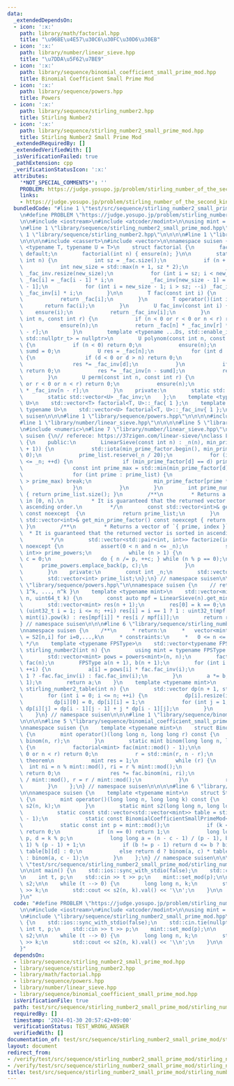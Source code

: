 ```yaml
---
data:
  _extendedDependsOn:
  - icon: ':x:'
    path: library/math/factorial.hpp
    title: "\u968E\u4E57\u30C6\u30FC\u30D6\u30EB"
  - icon: ':x:'
    path: library/number/linear_sieve.hpp
    title: "\u7DDA\u5F62\u7BE9"
  - icon: ':x:'
    path: library/sequence/binomial_coefficient_small_prime_mod.hpp
    title: Binomial Coefficient Small Prime Mod
  - icon: ':x:'
    path: library/sequence/powers.hpp
    title: Powers
  - icon: ':x:'
    path: library/sequence/stirling_number2.hpp
    title: Stirling Number2
  - icon: ':x:'
    path: library/sequence/stirling_number2_small_prime_mod.hpp
    title: Stirling Number2 Small Prime Mod
  _extendedRequiredBy: []
  _extendedVerifiedWith: []
  _isVerificationFailed: true
  _pathExtension: cpp
  _verificationStatusIcon: ':x:'
  attributes:
    '*NOT_SPECIAL_COMMENTS*': ''
    PROBLEM: https://judge.yosupo.jp/problem/stirling_number_of_the_second_kind_small_p_large_n
    links:
    - https://judge.yosupo.jp/problem/stirling_number_of_the_second_kind_small_p_large_n
  bundledCode: "#line 1 \"test/src/sequence/stirling_number2_small_prime_mod/stirling_number_of_the_second_kind_small_p_large_n.test.cpp\"\
    \n#define PROBLEM \"https://judge.yosupo.jp/problem/stirling_number_of_the_second_kind_small_p_large_n\"\
    \n\n#include <iostream>\n#include <atcoder/modint>\n\nusing mint = atcoder::modint;\n\
    \n#line 1 \"library/sequence/stirling_number2_small_prime_mod.hpp\"\n\n\n\n#line\
    \ 1 \"library/sequence/stirling_number2.hpp\"\n\n\n\n#line 1 \"library/math/factorial.hpp\"\
    \n\n\n\n#include <cassert>\n#include <vector>\n\nnamespace suisen {\n    template\
    \ <typename T, typename U = T>\n    struct factorial {\n        factorial() =\
    \ default;\n        factorial(int n) { ensure(n); }\n\n        static void ensure(const\
    \ int n) {\n            int sz = _fac.size();\n            if (n + 1 <= sz) return;\n\
    \            int new_size = std::max(n + 1, sz * 2);\n            _fac.resize(new_size),\
    \ _fac_inv.resize(new_size);\n            for (int i = sz; i < new_size; ++i)\
    \ _fac[i] = _fac[i - 1] * i;\n            _fac_inv[new_size - 1] = U(1) / _fac[new_size\
    \ - 1];\n            for (int i = new_size - 1; i > sz; --i) _fac_inv[i - 1] =\
    \ _fac_inv[i] * i;\n        }\n\n        T fac(const int i) {\n            ensure(i);\n\
    \            return _fac[i];\n        }\n        T operator()(int i) {\n     \
    \       return fac(i);\n        }\n        U fac_inv(const int i) {\n        \
    \    ensure(i);\n            return _fac_inv[i];\n        }\n        U binom(const\
    \ int n, const int r) {\n            if (n < 0 or r < 0 or n < r) return 0;\n\
    \            ensure(n);\n            return _fac[n] * _fac_inv[r] * _fac_inv[n\
    \ - r];\n        }\n        template <typename ...Ds, std::enable_if_t<std::conjunction_v<std::is_integral<Ds>...>,\
    \ std::nullptr_t> = nullptr>\n        U polynom(const int n, const Ds& ...ds)\
    \ {\n            if (n < 0) return 0;\n            ensure(n);\n            int\
    \ sumd = 0;\n            U res = _fac[n];\n            for (int d : { ds... })\
    \ {\n                if (d < 0 or d > n) return 0;\n                sumd += d;\n\
    \                res *= _fac_inv[d];\n            }\n            if (sumd > n)\
    \ return 0;\n            res *= _fac_inv[n - sumd];\n            return res;\n\
    \        }\n        U perm(const int n, const int r) {\n            if (n < 0\
    \ or r < 0 or n < r) return 0;\n            ensure(n);\n            return _fac[n]\
    \ * _fac_inv[n - r];\n        }\n    private:\n        static std::vector<T> _fac;\n\
    \        static std::vector<U> _fac_inv;\n    };\n    template <typename T, typename\
    \ U>\n    std::vector<T> factorial<T, U>::_fac{ 1 };\n    template <typename T,\
    \ typename U>\n    std::vector<U> factorial<T, U>::_fac_inv{ 1 };\n} // namespace\
    \ suisen\n\n\n#line 1 \"library/sequence/powers.hpp\"\n\n\n\n#include <cstdint>\n\
    #line 1 \"library/number/linear_sieve.hpp\"\n\n\n\n#line 5 \"library/number/linear_sieve.hpp\"\
    \n#include <numeric>\n#line 7 \"library/number/linear_sieve.hpp\"\n\nnamespace\
    \ suisen {\n// referece: https://37zigen.com/linear-sieve/\nclass LinearSieve\
    \ {\n    public:\n        LinearSieve(const int n) : _n(n), min_prime_factor(std::vector<int>(n\
    \ + 1)) {\n            std::iota(min_prime_factor.begin(), min_prime_factor.end(),\
    \ 0);\n            prime_list.reserve(_n / 20);\n            for (int d = 2; d\
    \ <= _n; ++d) {\n                if (min_prime_factor[d] == d) prime_list.push_back(d);\n\
    \                const int prime_max = std::min(min_prime_factor[d], _n / d);\n\
    \                for (int prime : prime_list) {\n                    if (prime\
    \ > prime_max) break;\n                    min_prime_factor[prime * d] = prime;\n\
    \                }\n            }\n        }\n        int prime_num() const noexcept\
    \ { return prime_list.size(); }\n        /**\n         * Returns a vector of primes\
    \ in [0, n].\n         * It is guaranteed that the returned vector is sorted in\
    \ ascending order.\n         */\n        const std::vector<int>& get_prime_list()\
    \ const noexcept  {\n            return prime_list;\n        }\n        const\
    \ std::vector<int>& get_min_prime_factor() const noexcept { return min_prime_factor;\
    \ }\n        /**\n         * Returns a vector of `{ prime, index }`.\n       \
    \  * It is guaranteed that the returned vector is sorted in ascending order.\n\
    \         */\n        std::vector<std::pair<int, int>> factorize(int n) const\
    \ noexcept {\n            assert(0 < n and n <= _n);\n            std::vector<std::pair<int,\
    \ int>> prime_powers;\n            while (n > 1) {\n                int p = min_prime_factor[n],\
    \ c = 0;\n                do { n /= p, ++c; } while (n % p == 0);\n          \
    \      prime_powers.emplace_back(p, c);\n            }\n            return prime_powers;\n\
    \        }\n    private:\n        const int _n;\n        std::vector<int> min_prime_factor;\n\
    \        std::vector<int> prime_list;\n};\n} // namespace suisen\n\n\n#line 6\
    \ \"library/sequence/powers.hpp\"\n\nnamespace suisen {\n    // returns { 0^k,\
    \ 1^k, ..., n^k }\n    template <typename mint>\n    std::vector<mint> powers(uint32_t\
    \ n, uint64_t k) {\n        const auto mpf = LinearSieve(n).get_min_prime_factor();\n\
    \        std::vector<mint> res(n + 1);\n        res[0] = k == 0;\n        for\
    \ (uint32_t i = 1; i <= n; ++i) res[i] = i == 1 ? 1 : uint32_t(mpf[i]) == i ?\
    \ mint(i).pow(k) : res[mpf[i]] * res[i / mpf[i]];\n        return res;\n    }\n\
    } // namespace suisen\n\n\n#line 6 \"library/sequence/stirling_number2.hpp\"\n\
    \nnamespace suisen {\n    /**\n     * return:\n     *   vector<mint> v s.t. v[i]\
    \ = S2[n,i] for i=0,...,k\n     * constraints:\n     *   0 <= n <= 10^6\n    \
    \ */\n    template <typename FPSType>\n    std::vector<typename FPSType::value_type>\
    \ stirling_number2(int n) {\n        using mint = typename FPSType::value_type;\n\
    \        std::vector<mint> pows = powers<mint>(n, n);\n        factorial<mint>\
    \ fac(n);\n        FPSType a(n + 1), b(n + 1);\n        for (int i = 0; i <= n;\
    \ ++i) {\n            a[i] = pows[i] * fac.fac_inv(i);\n            b[i] = i &\
    \ 1 ? -fac.fac_inv(i) : fac.fac_inv(i);\n        }\n        a *= b, a.cut(n +\
    \ 1);\n        return a;\n    }\n    template <typename mint>\n    std::vector<std::vector<mint>>\
    \ stirling_number2_table(int n) {\n        std::vector dp(n + 1, std::vector<mint>{});\n\
    \        for (int i = 0; i <= n; ++i) {\n            dp[i].resize(i + 1);\n  \
    \          dp[i][0] = 0, dp[i][i] = 1;\n            for (int j = 1; j < i; ++j)\
    \ dp[i][j] = dp[i - 1][j - 1] + j * dp[i - 1][j];\n        }\n        return dp;\n\
    \    }\n} // namespace suisen\n\n\n#line 1 \"library/sequence/binomial_coefficient_small_prime_mod.hpp\"\
    \n\n\n\n#line 5 \"library/sequence/binomial_coefficient_small_prime_mod.hpp\"\n\
    \nnamespace suisen {\n    template <typename mint>\n    struct BinomialCoefficientSmallPrimeMod\
    \ {\n        mint operator()(long long n, long long r) const {\n            return\
    \ binom(n, r);\n        }\n        static mint binom(long long n, long long r)\
    \ {\n            factorial<mint> fac(mint::mod() - 1);\n\n            if (r <\
    \ 0 or n < r) return 0;\n            r = std::min(r, n - r);\n            // Lucas's\
    \ theorem\n            mint res = 1;\n            while (r) {\n              \
    \  int ni = n % mint::mod(), ri = r % mint::mod();\n                if (ni < ri)\
    \ return 0;\n                res *= fac.binom(ni, ri);\n                n = n\
    \ / mint::mod(), r = r / mint::mod();\n            }\n            return res;\n\
    \        }\n    };\n} // namespace suisen\n\n\n\n#line 6 \"library/sequence/stirling_number2_small_prime_mod.hpp\"\
    \n\nnamespace suisen {\n    template <typename mint>\n    struct StirlingNumber2SmallPrimeMod\
    \ {\n        mint operator()(long long n, long long k) const {\n            return\
    \ s2(n, k);\n        }\n        static mint s2(long long n, long long k) {\n \
    \           static const std::vector<std::vector<mint>> table = stirling_number2_table<mint>(mint::mod()\
    \ - 1);\n            static const BinomialCoefficientSmallPrimeMod<mint> binom{};\n\
    \            static const int p = mint::mod();\n            if (k < 0 or n < k)\
    \ return 0;\n            if (n == 0) return 1;\n            long long c = k /\
    \ p, d = k % p;\n            long long a = (n - c - 1) / (p - 1), b = (n - c -\
    \ 1) % (p - 1) + 1;\n            if (b != p - 1) return d <= b ? binom(a, c) *\
    \ table[b][d] : 0;\n            else return d ? binom(a, c) * table[p - 1][d]\
    \ : binom(a, c - 1);\n        }\n    };\n} // namespace suisen\n\n\n\n#line 9\
    \ \"test/src/sequence/stirling_number2_small_prime_mod/stirling_number_of_the_second_kind_small_p_large_n.test.cpp\"\
    \n\nint main() {\n    std::ios::sync_with_stdio(false);\n    std::cin.tie(nullptr);\n\
    \n    int t, p;\n    std::cin >> t >> p;\n    mint::set_mod(p);\n\n    suisen::StirlingNumber2SmallPrimeMod<mint>\
    \ s2;\n\n    while (t --> 0) {\n        long long n, k;\n        std::cin >> n\
    \ >> k;\n        std::cout << s2(n, k).val() << '\\n';\n    }\n\n    return 0;\n\
    }\n"
  code: "#define PROBLEM \"https://judge.yosupo.jp/problem/stirling_number_of_the_second_kind_small_p_large_n\"\
    \n\n#include <iostream>\n#include <atcoder/modint>\n\nusing mint = atcoder::modint;\n\
    \n#include \"library/sequence/stirling_number2_small_prime_mod.hpp\"\n\nint main()\
    \ {\n    std::ios::sync_with_stdio(false);\n    std::cin.tie(nullptr);\n\n   \
    \ int t, p;\n    std::cin >> t >> p;\n    mint::set_mod(p);\n\n    suisen::StirlingNumber2SmallPrimeMod<mint>\
    \ s2;\n\n    while (t --> 0) {\n        long long n, k;\n        std::cin >> n\
    \ >> k;\n        std::cout << s2(n, k).val() << '\\n';\n    }\n\n    return 0;\n\
    }"
  dependsOn:
  - library/sequence/stirling_number2_small_prime_mod.hpp
  - library/sequence/stirling_number2.hpp
  - library/math/factorial.hpp
  - library/sequence/powers.hpp
  - library/number/linear_sieve.hpp
  - library/sequence/binomial_coefficient_small_prime_mod.hpp
  isVerificationFile: true
  path: test/src/sequence/stirling_number2_small_prime_mod/stirling_number_of_the_second_kind_small_p_large_n.test.cpp
  requiredBy: []
  timestamp: '2024-01-30 20:57:42+09:00'
  verificationStatus: TEST_WRONG_ANSWER
  verifiedWith: []
documentation_of: test/src/sequence/stirling_number2_small_prime_mod/stirling_number_of_the_second_kind_small_p_large_n.test.cpp
layout: document
redirect_from:
- /verify/test/src/sequence/stirling_number2_small_prime_mod/stirling_number_of_the_second_kind_small_p_large_n.test.cpp
- /verify/test/src/sequence/stirling_number2_small_prime_mod/stirling_number_of_the_second_kind_small_p_large_n.test.cpp.html
title: test/src/sequence/stirling_number2_small_prime_mod/stirling_number_of_the_second_kind_small_p_large_n.test.cpp
---
```

